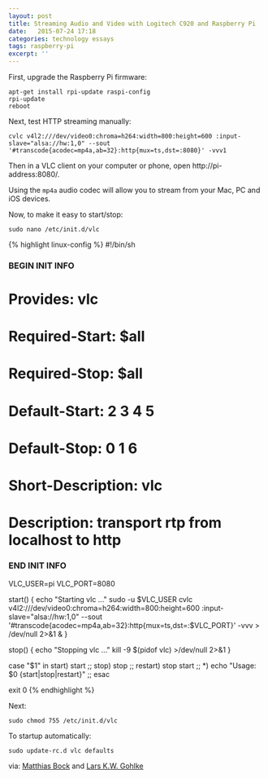 ```yaml
---
layout: post
title: Streaming Audio and Video with Logitech C920 and Raspberry Pi
date:   2015-07-24 17:18
categories: technology essays
tags: raspberry-pi
excerpt: ''
---
```

First, upgrade the Raspberry Pi firmware:

	apt-get install rpi-update raspi-config
	rpi-update
	reboot

Next, test HTTP streaming manually:

	cvlc v4l2:///dev/video0:chroma=h264:width=800:height=600 :input-slave="alsa://hw:1,0" --sout '#transcode{acodec=mp4a,ab=32}:http{mux=ts,dst=:8080}' -vvv1

Then in a VLC client on your computer or phone, open http://pi-address:8080/.

Using the `mp4a` audio codec will allow you to stream from your Mac, PC and iOS devices.

Now, to make it easy to start/stop:

	sudo nano /etc/init.d/vlc

{% highlight linux-config %}
#!/bin/sh

### BEGIN INIT INFO
# Provides:          vlc
# Required-Start:    $all
# Required-Stop:     $all
# Default-Start:     2 3 4 5
# Default-Stop:      0 1 6
# Short-Description: vlc
# Description:       transport rtp from localhost to http
### END INIT INFO

VLC_USER=pi
VLC_PORT=8080

start()
{
	echo "Starting vlc ..."
	sudo -u $VLC_USER cvlc v4l2:///dev/video0:chroma=h264:width=800:height=600 :input-slave="alsa://hw:1,0" --sout '#transcode{acodec=mp4a,ab=32}:http{mux=ts,dst=:$VLC_PORT}' -vvv > /dev/null 2>&1  &
}

stop()
{
	echo "Stopping vlc ..."
	kill -9 $(pidof vlc) >/dev/null 2>&1
}

case "$1" in
	start)
		start
		;;
	stop)
		stop
		;;
	restart)
		stop
		start
		;;
	*)
		echo "Usage: $0 {start|stop|restart}"
		;;
esac

exit 0
{% endhighlight %}

Next:

	sudo chmod 755 /etc/init.d/vlc

To startup automatically:

	sudo update-rc.d vlc defaults

via: [Matthias Bock](https://wiki.matthiasbock.net/index.php/Logitech_C920,_streaming_H.264) and [Lars K.W. Gohlke](http://blog.lgohlke.de/2014/02/09/babyphone-mit-dem-raspberry-pi.html)
